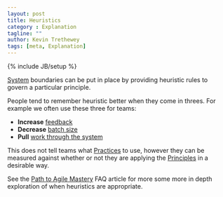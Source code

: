 ```yaml
---
layout: post
title: Heuristics
category : Explanation
tagline: ""
author: Kevin Trethewey
tags: [meta, Explanation]
---
```

{% include JB/setup %}

[System](/faq/WhatIsASystem) boundaries can be put in place by providing heuristic rules to govern a particular principle.

People tend to remember heuristic better when they come in threes. For example we often use these three for teams:

* **Increase** [feedback](/value/feedback)
* **Decrease** [batch size](/principle/batchsize) 
* **Pull** [work through the system](/principle/pullworkthroughthesystem)

This does not tell teams what [Practices](/practices.html) to use, however they can be measured against whether or not they are applying the [Principles](/principles.html) in a desirable way.

See the [Path to Agile Mastery](/faq/PathToAgileMastery) FAQ article for more some more in depth exploration of when heuristics are appropriate.

